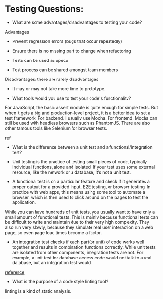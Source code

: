 # Testing Questions:

* What are some advantages/disadvantages to testing your code?

Advantages

- Prevent regression errors (bugs that occur repeatedly)

- Ensure there is no missing part to change when refactoring

- Tests can be used as specs

- Test process can be shared amongst team members

Disadvantages: there are rarely disadvantages

- It may or may not take more time to prototype.

* What tools would you use to test your code's functionality?

For JavaScript, the basic assert module is quite enough for simple tests. But when it gets a big and production-level project, it is a better idea to set a test framework. For backend, I usually use Mocha. For frontend, Mocha can still be used with headless browsers such as PhantomJS. There are also other famous tools like Selenium for browser tests.

[ref](https://github.com/utatti/Front-end-Developer-Interview-Questions-And-Answers/blob/master/answers/testing-questions.md)

* What is the difference between a unit test and a functional/integration test?

- Unit testing is the practice of testing small pieces of code, typically individual functions, alone and isolated. If your test uses some external resource, like the network or a database, it’s not a unit test.

- A functional test is on a particular feature and check if it generates a proper output for a provided input. E2E testing, or browser testing. In practice with web apps, this means using some tool to automate a browser, which is then used to click around on the pages to test the application.

While you can have hundreds of unit tests, you usually want to have only a small amount of functional tests. This is mainly because functional tests can be difficult to write and maintain due to their very high complexity. They also run very slowly, because they simulate real user interaction on a web page, so even page load times become a factor.

- An integration test checks if each part(or unit) of code works well together and results in combination functions correctly. While unit tests are isolated from other components, integration tests are not. For example, a unit test for database access code would not talk to a real database, but an integration test would.

[reference](https://codeutopia.net/blog/2015/04/11/what-are-unit-testing-integration-testing-and-functional-testing/)

* What is the purpose of a code style linting tool?

linting is a kind of static analysis.